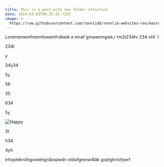 ```yaml
---
title: This is a post with new folder structure
date: 2019-03-03T08:25:25.725Z
image: >-
  https://raw.githubusercontent.com/ronnlidd/ronnlid-websites-cms/master/static/img/newlogov3.jpg
---
```

Loremememfmemfoweinfvälask a mnaf gmwenmgwk,r tm2t234tv 234 vt4¨t

234t



 y

34y34

5y 

56

35

634

5y



![Happy](https://raw.githubusercontent.com/ronnlidd/ronnlid-websites-cms/master/static/img/happypeopletwo.jpg "Happy People")

3t

h34



4yh

trhopleknöhgowiehgnåoqiwdn vldwfgmnw4läk goptghriohjwrf

